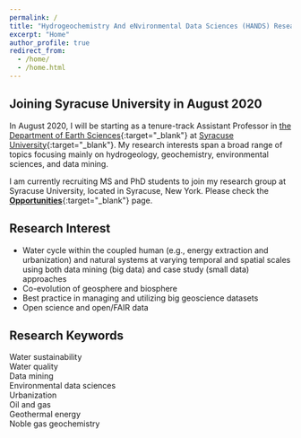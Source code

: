 ```yaml
---
permalink: /
title: "Hydrogeochemistry And eNvironmental Data Sciences (HANDS) Research Group"
excerpt: "Home"
author_profile: true
redirect_from:
  - /home/
  - /home.html
---
```


## Joining Syracuse University in August 2020

In August 2020, I will be starting as a tenure-track Assistant Professor in [the Department of Earth Sciences](http://earthsciences.syr.edu){:target="_blank"} at [Syracuse University](https://www.syracuse.edu){:target="_blank"}. My research interests span a broad range of topics focusing mainly on hydrogeology, geochemistry, environmental sciences, and data mining.

I am currently recruiting MS and PhD students to join my research group at Syracuse University, located in Syracuse, New York. Please check the [**Opportunities**](/opportunities){:target="_blank"} page.

## Research Interest

* Water cycle within the coupled human (e.g., energy extraction and urbanization) and natural systems at varying temporal and spatial scales using both data mining (big data) and case study (small data) approaches
* Co-evolution of geosphere and biosphere
* Best practice in managing and utilizing big geoscience datasets
* Open science and open/FAIR data

## Research Keywords

Water sustainability  
Water quality  
Data mining  
Environmental data sciences  
Urbanization  
Oil and gas  
Geothermal energy  
Noble gas geochemistry  
